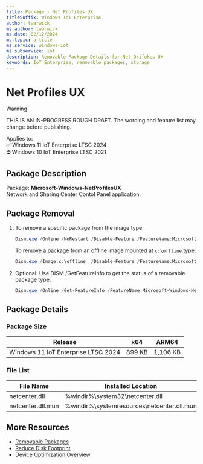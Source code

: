 ```yaml
---
title: Package - Net Profiles UX
titleSuffix: Windows IoT Enterprise
author: twarwick
ms.author: twarwick
ms.date: 02/12/2024
ms.topic: article
ms.service: windows-iot
ms.subservice: iot
description: Removable Package Details for Net Orifukes UX
keywords: IoT Enterprise, removable packages, storage
---
```


# Net Profiles UX

> [!WARNING]
> THIS IS AN IN-PROGRESS ROUGH DRAFT. The wording and feature list may change before publishing.

Applies to:  
✅ Windows 11 IoT Enterprise LTSC 2024  
⛔ Windows 10 IoT Enterprise LTSC 2021

## Package Description

Package: **Microsoft-Windows-NetProfilesUX** </br>  Network and Sharing Center Contol Panel application.

## Package Removal

1. To remove a specific package from the image type:

   ```powershell
   Dism.exe /Online /NoRestart /Disable-Feature /FeatureName:Microsoft-Windows-NetProfilesUX /PackageName:@Package
   ````

   To remove a package from an offline image mounted at `c:\offline` type:

   ```powershell
   Dism.exe /Image:c:\offline  /Disable-Feature /FeatureName:Microsoft-Windows-NetProfilesUX /PackageName:@Package
   ```

1. Optional: Use DISM /GetFeatureInfo to get the status of a removable package type:

   ```powershell
   Dism.exe /Online /Get-FeatureInfo /FeatureName:Microsoft-Windows-NetProfilesUX /PackageName:@Package
   ````

## Package Details

### Package Size

| Release                             |   x64     |    ARM64    |
|-------------------------------------|:---------:|:-----------:|
| Windows 11 IoT Enterprise LTSC 2024 | 899 KB    | 1,106 KB    |

### File List

| File Name | Installed Location |
|-----------|--------------------|
| netcenter.dll | %windir%\system32\netcenter.dll |
| netcenter.dll.mun | %windir%\systemresources\netcenter.dll.mun |

## More Resources

- [Removable Packages](/windows/iot/iot-enterprise/Optimize-Your-Device/Removable-Packages)
- [Reduce Disk Footprint](/windows/iot/iot-enterprise/Optimize-Your-Device/Reduce-Disk-Footprint)
- [Device Optimization Overview](/windows/iot/iot-enterprise/Optimize-Your-Device/Overview)
